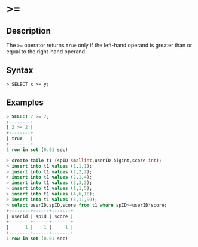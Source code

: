 # **>=**

## **Description**

The `>=` operator returns `true` only if the left-hand operand is greater than or equal to the right-hand operand.

## **Syntax**

```
> SELECT x >= y;
```

## **Examples**

```sql
> SELECT 2 >= 2;
+--------+
| 2 >= 2 |
+--------+
| true   |
+--------+
1 row in set (0.01 sec)
```

```sql
> create table t1 (spID smallint,userID bigint,score int);
> insert into t1 values (1,1,1);
> insert into t1 values (2,2,2);
> insert into t1 values (2,1,4);
> insert into t1 values (3,3,3);
> insert into t1 values (1,1,5);
> insert into t1 values (4,6,10);
> insert into t1 values (5,11,99);
> select userID,spID,score from t1 where spID>=userID*score;
+--------+------+-------+
| userid | spid | score |
+--------+------+-------+
|      1 |    1 |     1 |
+--------+------+-------+
1 row in set (0.01 sec)
```
